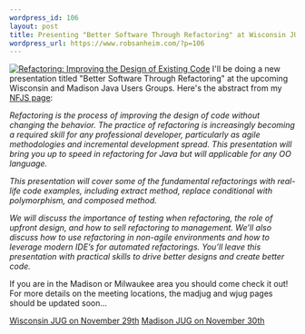 ```yaml
--- 
wordpress_id: 106
layout: post
title: Presenting "Better Software Through Refactoring" at Wisconsin JUGs
wordpress_url: https://www.robsanheim.com/?p=106
---
```

<a href="https://www.amazon.com/exec/obidos/redirect?tag=manalangcom-20%26link_code=xm2%26camp=2025%26creative=165953%26path=https://www.amazon.com/gp/redirect.html%253fASIN=0201485672%2526tag=manalangcom-20%2526lcode=xm2%2526cID=2025%2526ccmID=165953%2526location=/o/ASIN/0201485672%25253FSubscriptionId=0EMV44A9A5YT1RVDGZ82" title="View product details at Amazon"><img class="right" src="https://images.amazon.com/images/P/0201485672.01._SCMZZZZZZZ_.jpg" alt="Refactoring: Improving the Design of Existing Code" /></a>
I'll be doing a new presentation titled "Better Software Through Refactoring" at the upcoming Wisconsin and Madison Java Users Groups.  Here's the abstract from my <a href="https://www.nofluffjuststuff.com/speaker_topic_view.jsp?topicId=243">NFJS page</a>:

<em>Refactoring is the process of improving the design of code without changing the behavior. The practice of refactoring is increasingly becoming a required skill for any professional developer, particularly as agile methodologies and incremental development spread. This presentation will bring you up to speed in refactoring for Java but will applicable for any OO language.

This presentation will cover some of the fundamental refactorings with real-life code examples, including extract method, replace conditional with polymorphism, and composed method.

We will discuss the importance of testing when refactoring, the role of upfront design, and how to sell refactoring to management. We’ll also discuss how to use refactoring in non-agile environments and how to leverage modern IDE’s for automated refactorings. You’ll leave this presentation with practical skills to drive better designs and create better code. </em>

If you are in the Madison or Milwaukee area you should come check it out!  For more details on the meeting locations, the madjug and wjug pages should be updated soon...

<a href="https://wjug.org/wjug/nextmeeting.jsp">Wisconsin JUG on November 29th</a>
<a href="https://madjug.org/madjug/nextmeeting.jsp">Madison JUG on November 30th</a>
